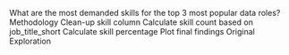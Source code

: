 What are the most demanded skills for the top 3 most popular data roles?
Methodology
Clean-up skill column
Calculate skill count based on job_title_short
Calculate skill percentage
Plot final findings
Original Exploration
